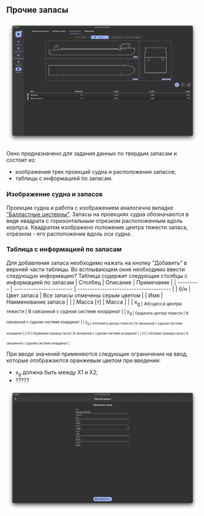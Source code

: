 ## Прочие запасы
![Общий вид вкладки "Прочие запасы"](/docs/user-guide/ru/part03_loading/chapter03_stores/stores.png "Общий вид страницы 'Прочие запасы'")

Окно предназначено для задания данных по твердым запасам и состоит из:
- изображения трех проекций судна и расположения запасов;
- таблицы с информацией по запасам.

### Изображение судна и запасов
Проекции судна и работа с изображением аналогична вкладке ["Балластные цистерны"](/docs/user-guide/ru/part03_loading/chapter01_ballast/chapter01_ballast.md). Запасы на проекциях судна обозначаются в виде квадрата с горизонтальным отрезком расположенным вдоль корпуса. Квадратом изображено положение центра тяжести запаса, отрезком - его расположение вдоль оси судна.

### Таблица с информацией по запасам
Для добавления запаса необходимо нажать на кнопку "Добавить" в верхней части таблицы. Во всплывающем окне необходимо ввести следующую информацию?
Таблица  содержит следующие столбцы с информацией по запасам
| Столбец   | Описание                 | Примечание                             |
| --------- | ------------------------ | -------------------------------------- |
| б/н       | Цвет запаса              | Все запасы отмечены серым цветом       |
| Имя       | Наименование запаса      |                                        |
| Масса [т] | Масса                    |                                        |
| x<sub>g   | Абсцисса центра тяжести  | В связанной с судном системе координат |
| y<sub>g   | Ордината центра тяжести  | В связанной с судном системе координат |
| z<sub>g   | Аппликата центра тяжести | В связанной с судном системе координат |
| X1        | Кормовая граница груза   | В связанной с судном системе координат |
| X2        | Носовая граница груза    | В связанной с судном системе координат |

При вводе значений применяются следующие ограничения на ввод, которые отображаются оранжевым цветом при введении:
- x<sub>g</sub> должна быть между X1 и X2;
- ?????


![Общий вид вкладки "Добавление запасов"](/docs/user-guide/ru/part03_loading/chapter03_stores/addStores.png "Общий вид страницы 'Добавление запасов'")